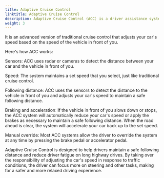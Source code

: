 ```yaml
---
title: Adaptive Cruise Control
linktitle: Adaptive Cruise Control
description: Adaptive Cruise Control (ACC) is a driver assistance system that uses sensors and software to maintain a safe following distance between your car and the vehicle in front of you while cruising on the highway.
weight: 3
---
```


 It is an advanced version of traditional cruise control that adjusts your car's speed based on the speed of the vehicle in front of you.

Here's how ACC works:

Sensors: ACC uses radar or cameras to detect the distance between your car and the vehicle in front of you.

Speed: The system maintains a set speed that you select, just like traditional cruise control.

Following distance: ACC uses the sensors to detect the distance to the vehicle in front of you and adjusts your car's speed to maintain a safe following distance.

Braking and acceleration: If the vehicle in front of you slows down or stops, the ACC system will automatically reduce your car's speed or apply the brakes as necessary to maintain a safe following distance. When the road ahead is clear, the system will accelerate your car back up to the set speed.

Manual override: Most ACC systems allow the driver to override the system at any time by pressing the brake pedal or accelerator pedal.

Adaptive Cruise Control is designed to help drivers maintain a safe following distance and reduce driver fatigue on long highway drives. By taking over the responsibility of adjusting the car's speed in response to traffic conditions, the driver can focus more on steering and other tasks, making for a safer and more relaxed driving experience.



